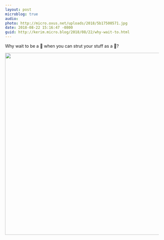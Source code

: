 ```yaml
---
layout: post
microblog: true
audio: 
photo: http://micro.oxus.net/uploads/2018/5b17500571.jpg
date: 2018-08-22 15:16:47 -0800
guid: http://kerim.micro.blog/2018/08/22/why-wait-to.html
---
```

Why wait to be a 🦋 when you can strut your stuff as a 🐛?

<img src="http://micro.oxus.net/uploads/2018/5b17500571.jpg" width="600" height="598" />
